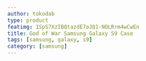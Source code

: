 ```yaml
---
author: tokodab
type: product
featimg: 1SpS7XzIBQtazdE7oJQ1-NOLRrm4wCwEn
title: God of War Samsung Galaxy S9 Case
tags: [samsung, galaxy, s9]
category: [samsung]
---
```

